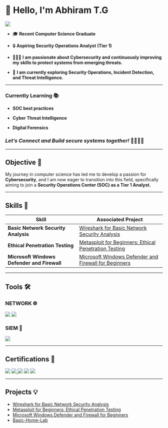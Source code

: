 # 👋 Hello, I'm Abhiram T.G

<a href="https://www.linkedin.com/in/tgabhiram"><img src="https://img.shields.io/badge/-LinkedIn-0072b1?&style=for-the-badge&logo=linkedin&logoColor=white" /></a>


- 🎓 **Recent Computer Science Graduate**  

- 🔒 **Aspiring Security Operations Analyst (Tier 1)**

- 🧑🏻‍💻 **I am passionate about Cybersecurity and continuously improving my skills to protect systems from emerging threats.**

- 🚀 **I am currently exploring Security Operations, Incident Detection, and Threat Intelligence.**

---

### Currently Learning 📚 
  
- **SOC best practices**

- **Cyber Threat Intelligence**

- **Digital Forensics**

### ***Let’s Connect and Build secure systems together!*** 🫱🏽‍🫲🏾 ###

---

## Objective 🎯

My journey in computer science has led me to develop a passion for **Cybersecurity**, and I am now eager to transition into this field, specifically aiming to join a **Security Operations Center (SOC) as a Tier 1 Analyst.**

---

## Skills 🧩

| Skill                                         | Associated Project         |
|-----------------------------------------------|----------------------------|
| **Basic Network Security Analysis**               | <a href="https://github.com/ABRM2002/Basic-Network-Security-Analysis/tree/main">Wireshark for Basic Network Security Analysis </a>|
| **Ethical Penetration Testing**                   | <a href="https://github.com/ABRM2002/Metasploit-for-Beginners-Ethical-Penetration-Testing/tree/main"> Metasploit for Beginners: Ethical Penetration Testing  </a>|
| **Microsoft Windows Defender and Firewall**       | <a href="https://github.com/ABRM2002/Microsoft-Windows-Defender-and-Firewall-for-Beginners/tree/main">Microsoft Windows Defender and Firewall for Beginners</a>|

---

## Tools 🛠️

### NETWORK 🌐 
<div>
    <img src="https://img.shields.io/badge/-Wireshark-1679A7?&style=for-the-badge&logo=Wireshark&logoColor=white" />
   <img src="https://img.shields.io/badge/-Metasploit-1679A7?&style=for-the-badge&logo=Metasploit&logoColor=white" />

</div>



### SIEM 🔎
<div>
    
  <img src="https://img.shields.io/badge/-Splunk-000000?&style=for-the-badge&logo=Splunk&logoColor=white" />
    
</div>


---

## Certifications 💼

<div>

<a href="https://coursera.org/verify/professional-cert/PFPA88PP4ZT4" target="_blank">
<img src="https://img.shields.io/badge/Google%20Cybersecurity%20Professional%20Certificate-%20Google-007ACC?style=for-the-badge&logo=Google&logoColor=white" /></a>
<a href="https://verify.comptia.org/" target="_blank">
<img src="https://img.shields.io/badge/-Security%2B-FF0000?&style=for-the-badge&logo=CompTIA&logoColor=white" />
<a href="https://arcx.io/verify-certificate?id=7646d5a1becc4c4221c97a324404cb9e1ce9bce9&k=f34f23b1fe7844f999acd71577c64c55" target="_blank">
<img src="https://img.shields.io/badge/Cyber%20Threat%20Intelligence%20101-ArcX-007ACC?style=for-the-badge&logo=arcX&logoColor=white" /></a>
<img src="https://img.shields.io/badge/Endpoint%20Detection%20and%20Response%20Foundation-%20Qualys-A50000?style=for-the-badge&logo=Qualys&logoColor=white" />
<img src="https://img.shields.io/badge/Vulnerability%20Management%20Foundation-%20Qualys-A50000?style=for-the-badge&logo=Qualys&logoColor=white" />

</div>

---

## Projects 💡
- <a href="https://github.com/ABRM2002/Basic-Network-Security-Analysis/tree/main"> Wireshark for Basic Network Security Analysis </a>
- <a href="https://github.com/ABRM2002/Metasploit-for-Beginners-Ethical-Penetration-Testing/tree/main"> Metasploit for Beginners: Ethical Penetration Testing  </a>
- <a href="https://github.com/ABRM2002/Microsoft-Windows-Defender-and-Firewall-for-Beginners/tree/main"> Microsoft Windows Defender and Firewall for Beginners </a>
- <a href="https://github.com/ABRM2002/BASIC-HOME-LAB/tree/main"> Basic-Home-Lab </a>
